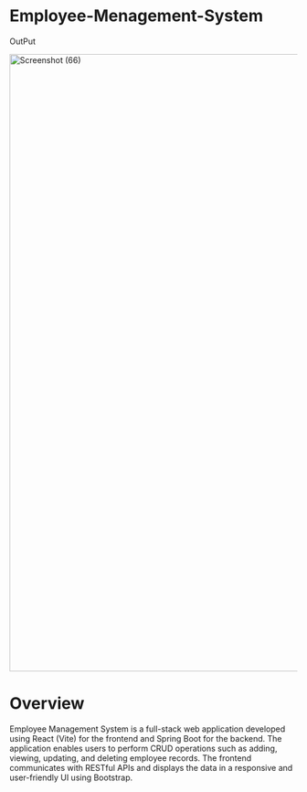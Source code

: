 # Employee-Menagement-System
OutPut

<img width="1920" height="1080" alt="Screenshot (66)" src="https://github.com/user-attachments/assets/76708f2a-d9b7-47ce-a577-150e240175ed" />

# Overview

Employee Management System is a full-stack web application developed using React (Vite) for the frontend and Spring Boot for the backend. The application enables users to perform CRUD operations such as adding, viewing, updating, and deleting employee records. The frontend communicates with RESTful APIs and displays the data in a responsive and user-friendly UI using Bootstrap.
